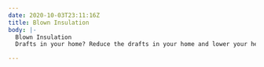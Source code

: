 ```yaml
---
date: 2020-10-03T23:11:16Z
title: Blown Insulation
body: |-
  Blown Insulation
  Drafts in your home? Reduce the drafts in your home and lower your heating and cooling costs with better insulation.

---
```


